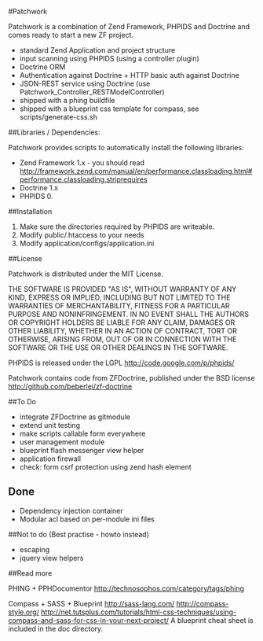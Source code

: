 #Patchwork

Patchwork is a combination of Zend Framework, PHPIDS and Doctrine and comes
ready to start a new ZF project.

* standard Zend Application and project structure
* input scanning using PHPIDS (using a controller plugin)
* Doctrine ORM
* Authentication against Doctrine + HTTP basic auth against Doctrine 
* JSON-REST service using Doctrine (use Patchwork_Controller_RESTModelController)
* shipped with a phing buildfile
* shipped with a blueprint css template for compass, see scripts/generate-css.sh

##Libraries / Dependencies:

Patchwork provides scripts to automatically install the following libraries:

* Zend Framework 1.x - you should read
http://framework.zend.com/manual/en/performance.classloading.html#performance.classloading.striprequires
* Doctrine 1.x
* PHPIDS 0.


##Installation

1) Make sure the directories required by PHPIDS are writeable.
2) Modify public/.htaccess to your needs
3) Modify application/configs/application.ini

##License

Patchwork is distributed under the MIT License.

THE SOFTWARE IS PROVIDED "AS IS", WITHOUT WARRANTY OF ANY KIND, EXPRESS OR
IMPLIED, INCLUDING BUT NOT LIMITED TO THE WARRANTIES OF MERCHANTABILITY, FITNESS
 FOR A PARTICULAR PURPOSE AND NONINFRINGEMENT. IN NO EVENT SHALL THE AUTHORS OR
COPYRIGHT HOLDERS BE LIABLE FOR ANY CLAIM, DAMAGES OR OTHER LIABILITY, WHETHER
IN AN ACTION OF CONTRACT, TORT OR OTHERWISE, ARISING FROM, OUT OF OR IN
CONNECTION WITH THE SOFTWARE OR THE USE OR OTHER DEALINGS IN THE SOFTWARE.

PHPIDS is released under the LGPL
http://code.google.com/p/phpids/


Patchwork contains code from ZFDoctrine, published under the BSD license
http://github.com/beberlei/zf-doctrine


##To Do

- integrate ZFDoctrine as gitmodule
- extend unit testing
- make scripts callable form everywhere
- user management module
- blueprint flash messenger view helper
- application firewall
- check: form csrf protection using zend hash element

## Done
- Dependency injection container
- Modular acl based on per-module ini files

##Not to do (Best practise - howto instead)

- escaping
- jquery view helpers

##Read more

PHING + PPHDocumentor
http://technosophos.com/category/tags/phing

Compass + SASS + Blueprint
http://sass-lang.com/
http://compass-style.org/
http://net.tutsplus.com/tutorials/html-css-techniques/using-compass-and-sass-for-css-in-your-next-project/
A blueprint cheat sheet is included in the doc directory.
